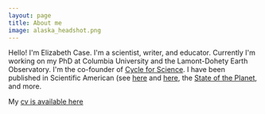 ```yaml
---
layout: page
title: About me
image: alaska_headshot.png
---
```


Hello! I'm Elizabeth Case. I'm a scientist, writer, and educator. Currently I'm working on my PhD at Columbia University and the Lamont-Dohety Earth Observatory. I'm the co-founder of [Cycle for Science](www.cycleforscience.org). I have been published in Scientific American (see [here](https://www.scientificamerican.com/podcast/episode/warming-arctic-on-thin-ice/) and [here](https://www.scientificamerican.com/podcast/episode/its-melting-science-on-ice/), the [State of the Planet](https://blogs.ei.columbia.edu/2019/10/07/bicycle-tour-hudson-valley-glacier/), and more. 

My [cv is available here](https://github.com/Elizabethcase/elizabethcase.github.io/blob/master/assets/cv/Case_CV_2022.pdf?raw=true)

